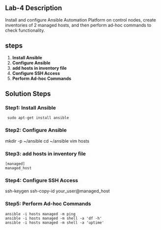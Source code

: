## Lab-4 Description 

  Install and configure Ansible Automation Platform on control nodes, create inventories of 2 managed hosts, and then perform ad-hoc commands to check functionality.

## steps 
 1. **Install Ansible**
 2. **Configure Ansible**
 3. **add hosts in inventory file**
 4. **Configure SSH Access**
 5. **Perform Ad-hoc Commands**

## Solution Steps

### Step1: Install Ansible
```
 sudo apt-get install ansible
```
### Step2: Configure Ansible
mkdir -p ~/ansible
cd ~/ansible
vim hosts

### Step3: add hosts in inventory file
```
[managed]
managed_host
```

### Step4: Configure SSH Access
ssh-keygen
ssh-copy-id your_user@managed_host

### Step5: Perform Ad-hoc Commands
```
ansible -i hosts managed -m ping
ansible -i hosts managed -m shell -a 'df -h'
ansible -i hosts managed -m shell -a 'uptime'
```
